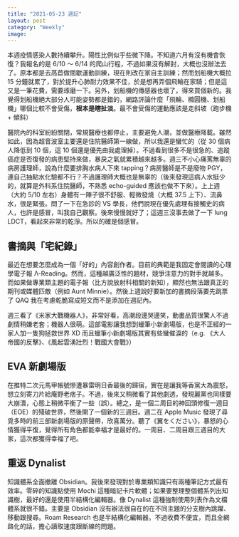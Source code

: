 ```yaml
---
title: "2021-05-23 週記"
layout: post
category: "Weekly"
image:
---
```


本週疫情感染人數持續攀升。陽性比例似乎些微下降。不知道六月有沒有機會恢復？我報名的是 6/10 ～ 6/14 的爬山行程，不過如果沒有解封，大概也沒辦法去了。原本都是去萵苣做間歇運動訓練，現在則改在家自主訓練；然而划船機大概拉 15 分鐘就累了，對於提升心肺耐力效果不佳，於是想再弄個飛輪在家騎；但是這又是一筆花費，需要琢磨一下。另外，划船機的傳感器也壞了，得來買個新的。我覺得划船機絕大部分人可能姿勢都是錯的，網路評論什麼「飛輪、橢圓機、划船機」哪個比較不會受傷，**根本是瞎扯淡**。最不會受傷的運動應該是走斜坡（跑步機 + 傾斜）

醫院內的科室紛紛關閉，常規醫療也都停止，主要避免人潮，並做醫療降載。雖然如此，因為超音波室主要還是住院醫師第一線做，所以我還是蠻忙的（從 30 個病人降低到 10 個，這 10 個還是優先由我處理掉）。不過看到很多不是很急的、追蹤癌症是否復發的病患堅持來做，暴戾之氣就累積越來越多。週三不小心痛罵無辜的病房護理師，說為什麼要排胸水病人下來 tapping？病房醫師是不是廢物 PGY，連自己抽點水化驗都不行？不過護理師大概也是無辜的（後來發現這病人水挺少的，就算是外科系住院醫師，不熟悉 echo-guided 應該也做不下來）。上上週（大約 5/10 左右）身體有一陣子很不舒服、輕微發燒（大概 37.5 上下）、流鼻水，很是緊張。問了一下在急診的 VS 學長，他們說現在優先處理有接觸史的病人，也許是感冒，叫我自己觀察。後來慢慢就好了；這週三沒事去做了一下 lung LDCT，看起來非常的乾淨。所以的確是個感冒。

## 書摘與「宅紀錄」

最近在想要怎麼成為一個「好的」內容創作者。目前的典範是我固定會閱讀的心理學電子報 Λ-Reading。然而，這種越廣泛性的題材，競爭注意力的對手就越多。而如果做專業類主題的電子報（比方說放射科相關的新知），顯然也無法跟真正的期刊或媒體匹敵（例如 Aunt Minnie）。然後上週說好要新加的書摘段落要先跳票了 QAQ 我在考慮乾脆寫成短文而不是添加在週記內。

週三看了《米家大戰機器人》，非常好看，高潮段邊哭邊笑，動畫品質很驚人不過劇情稍嫌老套；機器人很萌。這部電影讓我想到蠟筆小新劇場版，也是不正經的一家人加一隻狗拯救世界 XD 而且蠟筆小新劇場版其實有些蠻催淚的（e.g. 《大人帝國的反擊》、《風起雲湧壯烈！戰國大會戰》）

## EVA 新劇場版

在推特二次元馬甲帳號慘遭暴雷明日香最後的歸宿，實在是讓我等香黨大為震怒，想立刻寄刀片給庵野老痞子。不過，後來又稍微看了其他劇透，發現麗黨也同樣要大崩潰，心態上稍微平衡了一些（誤）。總之，是一個二周目的神回頭修復一週目（EOE）的殘破世界，然後開了一個新的三週目。週二在 Apple Music 發現了尋覓多時的前三部新劇場版的原聲帶，欣喜萬分。聽了《翼をください》，暴怒的心情獲得平復，覺得所有角色都能幸福才是最好的。一周目、二周目跟三週目的大家，這次都獲得幸福了吧。

## 重返 Dynalist

知識體系全面撤離 Obsidian。我後來發現對於專業類知識只有兩種筆記方式最有效率。零碎的知識點使用 Mochi 這種暗記卡片軟體；如果要整理整個體系列出知識樹，最好的還是使用半結構化編輯器。像 Dynalist 這種強制使用列表作為文檔體系就很不錯。主要是 Obsidian 沒有辦法很自在的在不同主題的分支樹內跳躍、移動跟搜尋。Roam Research 也是半結構化編輯器。不過收費不便宜，而且全網路化的話，擔心讀取速度跟斷線的問題。
